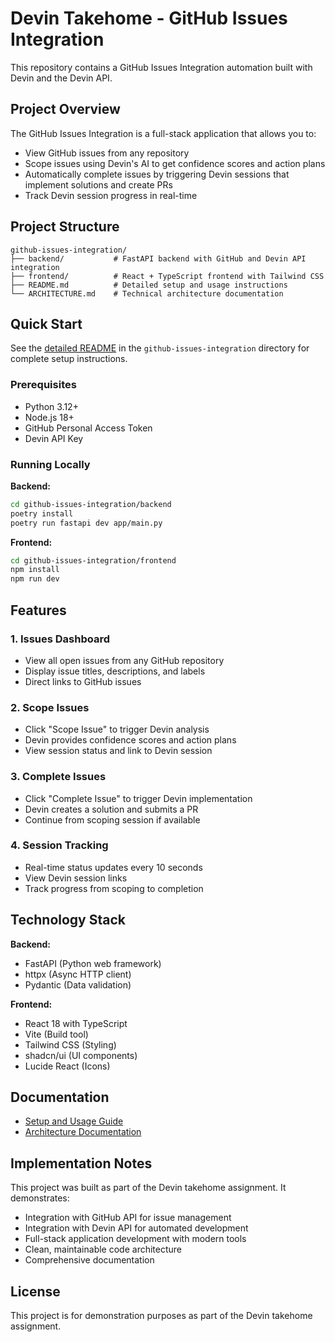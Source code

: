 # Devin Takehome - GitHub Issues Integration

This repository contains a GitHub Issues Integration automation built with Devin and the Devin API.

## Project Overview

The GitHub Issues Integration is a full-stack application that allows you to:
- View GitHub issues from any repository
- Scope issues using Devin's AI to get confidence scores and action plans
- Automatically complete issues by triggering Devin sessions that implement solutions and create PRs
- Track Devin session progress in real-time

## Project Structure

```
github-issues-integration/
├── backend/           # FastAPI backend with GitHub and Devin API integration
├── frontend/          # React + TypeScript frontend with Tailwind CSS
├── README.md          # Detailed setup and usage instructions
└── ARCHITECTURE.md    # Technical architecture documentation
```

## Quick Start

See the [detailed README](./github-issues-integration/README.md) in the `github-issues-integration` directory for complete setup instructions.

### Prerequisites
- Python 3.12+
- Node.js 18+
- GitHub Personal Access Token
- Devin API Key

### Running Locally

**Backend:**
```bash
cd github-issues-integration/backend
poetry install
poetry run fastapi dev app/main.py
```

**Frontend:**
```bash
cd github-issues-integration/frontend
npm install
npm run dev
```

## Features

### 1. Issues Dashboard
- View all open issues from any GitHub repository
- Display issue titles, descriptions, and labels
- Direct links to GitHub issues

### 2. Scope Issues
- Click "Scope Issue" to trigger Devin analysis
- Devin provides confidence scores and action plans
- View session status and link to Devin session

### 3. Complete Issues
- Click "Complete Issue" to trigger Devin implementation
- Devin creates a solution and submits a PR
- Continue from scoping session if available

### 4. Session Tracking
- Real-time status updates every 10 seconds
- View Devin session links
- Track progress from scoping to completion

## Technology Stack

**Backend:**
- FastAPI (Python web framework)
- httpx (Async HTTP client)
- Pydantic (Data validation)

**Frontend:**
- React 18 with TypeScript
- Vite (Build tool)
- Tailwind CSS (Styling)
- shadcn/ui (UI components)
- Lucide React (Icons)

## Documentation

- [Setup and Usage Guide](./github-issues-integration/README.md)
- [Architecture Documentation](./github-issues-integration/ARCHITECTURE.md)

## Implementation Notes

This project was built as part of the Devin takehome assignment. It demonstrates:
- Integration with GitHub API for issue management
- Integration with Devin API for automated development
- Full-stack application development with modern tools
- Clean, maintainable code architecture
- Comprehensive documentation

## License

This project is for demonstration purposes as part of the Devin takehome assignment.
